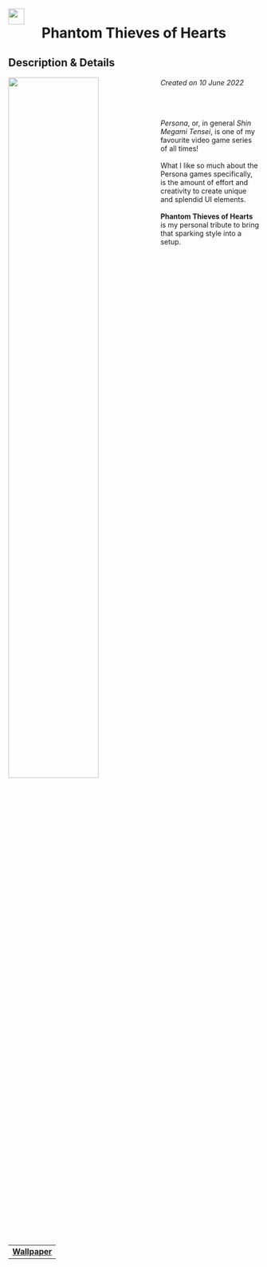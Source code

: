 <h1 align="center"> 
  <img style="display: block;" width="32px" src="https://user-images.githubusercontent.com/61376940/173090488-18b2eb8f-d312-4bb3-a375-550d929f28c6.png">
  Phantom Thieves of Hearts
</h1>
<h2> Description & Details</h2>  
<img width="60%" align="left" src="https://user-images.githubusercontent.com/61376940/173089063-0eceb5c3-a3b0-4e6f-9f99-5eab183467f5.png">

<h6><i>Created on 10 June 2022</i></h6><br>
<p> 
  <i>Persona</i>, or, in general <i>Shin Megami Tensei</I>, is one of my favourite video game series of all times! 
  <br><br>
  What I like so much about the Persona games specifically, is the amount of effort and creativity to create unique and splendid UI elements.
  <br><br>
  <b>Phantom Thieves of Hearts</b> is my personal tribute to bring that sparking style into a setup. 
  <br><br>
 
  <table><tr><td>
        <a href="https://github.com/Haruno19/dotfiles/blob/main/Wallpapers/hJG5IwV.jpg"> <b>Wallpaper</b> </a>
  </td></tr></table>
</p>
